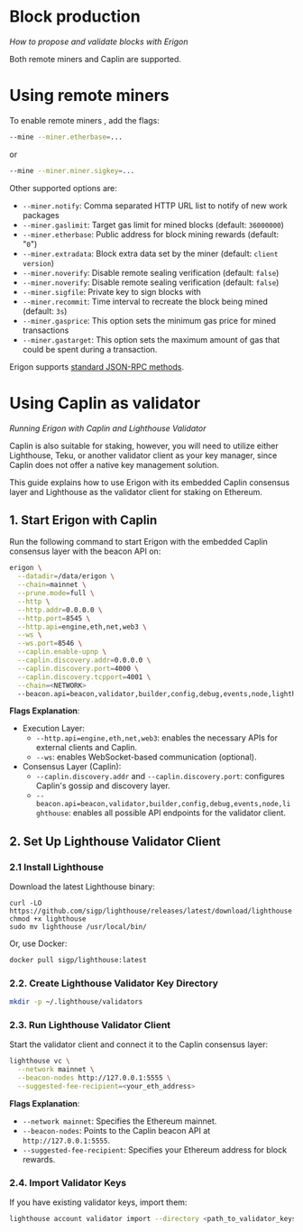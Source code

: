 # Block production

*How to propose and validate blocks with Erigon*

Both remote miners and Caplin are supported.

# Using remote miners

To enable remote miners , add the flags:

```bash
--mine --miner.etherbase=...
```
or

```bash
--mine --miner.miner.sigkey=...
```

Other supported options are:
- `--miner.notify`: Comma separated HTTP URL list to notify of new work packages
- `--miner.gaslimit`: Target gas limit for mined blocks (default: `36000000`)
- `--miner.etherbase`: Public address for block mining rewards (default: "`0`")
- `--miner.extradata`: Block extra data set by the miner (default: `client version`)
- `--miner.noverify`: Disable remote sealing verification (default: `false`)
- `--miner.noverify`: Disable remote sealing verification (default: `false`)
- `--miner.sigfile`: Private key to sign blocks with
- `--miner.recommit`: Time interval to recreate the block being mined (default: `3s`)
- `--miner.gasprice`: This option sets the minimum gas price for mined transactions
- `--miner.gastarget`: This option sets the maximum amount of gas that could be spent during a transaction.

Erigon supports [standard JSON-RPC methods](https://ethereum.org/en/developers/docs/apis/json-rpc/).

# Using Caplin as validator
*Running Erigon with Caplin and Lighthouse Validator*

Caplin is also suitable for staking, however, you will need to utilize either Lighthouse, Teku, or another validator client as your key manager, since Caplin does not offer a native key management solution.

This guide explains how to use Erigon with its embedded Caplin consensus layer and Lighthouse as the validator client for staking on Ethereum.

## 1. Start Erigon with Caplin
Run the following command to start Erigon with the embedded Caplin consensus layer with the beacon API on:

```bash
erigon \
  --datadir=/data/erigon \
  --chain=mainnet \
  --prune.mode=full \
  --http \
  --http.addr=0.0.0.0 \
  --http.port=8545 \
  --http.api=engine,eth,net,web3 \
  --ws \
  --ws.port=8546 \
  --caplin.enable-upnp \
  --caplin.discovery.addr=0.0.0.0 \
  --caplin.discovery.port=4000 \
  --caplin.discovery.tcpport=4001 \
  --chain=<NETWORK>
  --beacon.api=beacon,validator,builder,config,debug,events,node,lighthouse 
```

**Flags Explanation**:

- Execution Layer:
    - `--http.api=engine,eth,net,web3`: enables the necessary APIs for external clients and Caplin.
    - `--ws`: enables WebSocket-based communication (optional).
- Consensus Layer (Caplin):
    - `--caplin.discovery.addr` and `--caplin.discovery.port`: configures Caplin's gossip and discovery layer.
    - `--beacon.api=beacon,validator,builder,config,debug,events,node,lighthouse`: enables all possible API endpoints for the validator client.

## 2. Set Up Lighthouse Validator Client

### 2.1 Install Lighthouse

Download the latest Lighthouse binary:

```
curl -LO https://github.com/sigp/lighthouse/releases/latest/download/lighthouse
chmod +x lighthouse
sudo mv lighthouse /usr/local/bin/
```

Or, use Docker:

```bash
docker pull sigp/lighthouse:latest
```

### 2.2. Create Lighthouse Validator Key Directory

```bash
mkdir -p ~/.lighthouse/validators
```

### 2.3. Run Lighthouse Validator Client

Start the validator client and connect it to the Caplin consensus layer:
```bash
lighthouse vc \
  --network mainnet \
  --beacon-nodes http://127.0.0.1:5555 \
  --suggested-fee-recipient=<your_eth_address>
```
**Flags Explanation**:
- `--network mainnet`: Specifies the Ethereum mainnet.
- `--beacon-nodes`: Points to the Caplin beacon API at `http://127.0.0.1:5555`.
- `--suggested-fee-recipient`: Specifies your Ethereum address for block rewards.

### 2.4. Import Validator Keys

If you have existing validator keys, import them:

```bash
lighthouse account validator import --directory <path_to_validator_keys>
```

